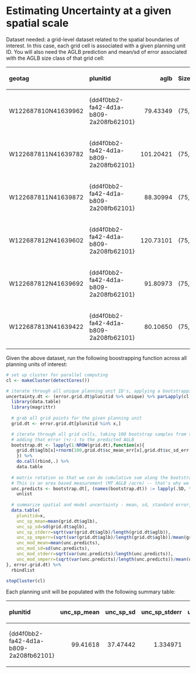 Estimating Uncertainty at a given spatial scale
================

Dataset needed: a grid-level dataset related to the spatial boundaries of interest. In
this case, each grid cell is associated with a given planning unit ID.
You will also need the AGLB prediction and mean/sd of error associated
with the AGLB size class of that grid cell:

<table class="table" style="width: auto !important; ">

<thead>

<tr>

<th style="text-align:left;">

geotag

</th>

<th style="text-align:left;">

plunitid

</th>

<th style="text-align:right;">

aglb

</th>

<th style="text-align:left;">

SizeClass

</th>

<th style="text-align:right;">

sc\_mean\_err

</th>

<th style="text-align:right;">

sc\_sd\_err

</th>

</tr>

</thead>

<tbody>

<tr>

<td style="text-align:left;">

W122687810N41639962

</td>

<td style="text-align:left;">

{dd4f0bb2-fa42-4d1a-b809-2a208fb62101}

</td>

<td style="text-align:right;">

79.43349

</td>

<td style="text-align:left;">

(75,150\]

</td>

<td style="text-align:right;">

\-8.709237

</td>

<td style="text-align:right;">

65.60805

</td>

</tr>

<tr>

<td style="text-align:left;">

W122687811N41639782

</td>

<td style="text-align:left;">

{dd4f0bb2-fa42-4d1a-b809-2a208fb62101}

</td>

<td style="text-align:right;">

101.20421

</td>

<td style="text-align:left;">

(75,150\]

</td>

<td style="text-align:right;">

\-8.709237

</td>

<td style="text-align:right;">

65.60805

</td>

</tr>

<tr>

<td style="text-align:left;">

W122687811N41639872

</td>

<td style="text-align:left;">

{dd4f0bb2-fa42-4d1a-b809-2a208fb62101}

</td>

<td style="text-align:right;">

88.30994

</td>

<td style="text-align:left;">

(75,150\]

</td>

<td style="text-align:right;">

\-8.709237

</td>

<td style="text-align:right;">

65.60805

</td>

</tr>

<tr>

<td style="text-align:left;">

W122687812N41639602

</td>

<td style="text-align:left;">

{dd4f0bb2-fa42-4d1a-b809-2a208fb62101}

</td>

<td style="text-align:right;">

120.73101

</td>

<td style="text-align:left;">

(75,150\]

</td>

<td style="text-align:right;">

\-8.709237

</td>

<td style="text-align:right;">

65.60805

</td>

</tr>

<tr>

<td style="text-align:left;">

W122687812N41639692

</td>

<td style="text-align:left;">

{dd4f0bb2-fa42-4d1a-b809-2a208fb62101}

</td>

<td style="text-align:right;">

91.80973

</td>

<td style="text-align:left;">

(75,150\]

</td>

<td style="text-align:right;">

\-8.709237

</td>

<td style="text-align:right;">

65.60805

</td>

</tr>

<tr>

<td style="text-align:left;">

W122687813N41639422

</td>

<td style="text-align:left;">

{dd4f0bb2-fa42-4d1a-b809-2a208fb62101}

</td>

<td style="text-align:right;">

80.10650

</td>

<td style="text-align:left;">

(75,150\]

</td>

<td style="text-align:right;">

\-8.709237

</td>

<td style="text-align:right;">

65.60805

</td>

</tr>

</tbody>

</table>

Given the above dataset, run the following boostrapping function across
all planning units of interest:

``` r
# set up cluster for parallel computing
cl <- makeCluster(detectCores())

# iterate through all unique planning unit ID's, applying a bootstrapping function
uncertainty.dt <- (error.grid.dt$plunitid %>% unique) %>% parLapply(cl, ., function(x, error.grid.dt){
  library(data.table)
  library(magrittr)
  
  # grab all grid points for the given planning unit
  grid.dt <- error.grid.dt[plunitid %in% x,]

  # iterate through all grid cells, taking 100 bootstrap samples from their corresponding error distribution
  # adding that error (+/-) to the predicted AGLB
  bootstrap.dt <- lapply(1:NROW(grid.dt),function(x){
    grid.dt$aglb[x]+rnorm(100,grid.dt$sc_mean_err[x],grid.dt$sc_sd_err[x])
    }) %>%
    do.call(rbind,.) %>%
    data.table
  
  # matrix rotation so that we can do cumulative sum along the bootstrap columns
  # This is an area based measurement (MT AGLB /acre) -- that's why we take the mean
  unc.predicts <- bootstrap.dt[, (names(bootstrap.dt)) := lapply(.SD, function(x){mean(x)}), .SDcols = names(bootstrap.dt)][1,] %>%
    unlist
  
  # summarize spatial and model uncertainty - mean, sd, standard error, sampling error
  data.table(
    plunitid=x,
    unc_sp_mean=mean(grid.dt$aglb),
    unc_sp_sd=sd(grid.dt$aglb),
    unc_sp_stderr=sqrt(var(grid.dt$aglb)/length(grid.dt$aglb)),
    unc_sp_smperr=(sqrt(var(grid.dt$aglb)/length(grid.dt$aglb))/mean(grid.dt$aglb))*100*1.645,
    unc_mod_mean=mean(unc.predicts),
    unc_mod_sd=sd(unc.predicts),
    unc_mod_stderr=sqrt(var(unc.predicts)/length(unc.predicts)),
    unc_mod_smperr=(sqrt(var(unc.predicts)/length(unc.predicts))/mean(unc.predicts))*100*1.645)
}, error.grid.dt) %>%
  rbindlist

stopCluster(cl)
```

Each planning unit will be populated with the following summary table:

<table class="table" style="width: auto !important; ">

<thead>

<tr>

<th style="text-align:left;">

plunitid

</th>

<th style="text-align:right;">

unc\_sp\_mean

</th>

<th style="text-align:right;">

unc\_sp\_sd

</th>

<th style="text-align:right;">

unc\_sp\_stderr

</th>

<th style="text-align:right;">

unc\_sp\_smperr

</th>

<th style="text-align:right;">

unc\_mod\_mean

</th>

<th style="text-align:right;">

unc\_mod\_sd

</th>

<th style="text-align:right;">

unc\_mod\_stderr

</th>

<th style="text-align:right;">

unc\_mod\_smperr

</th>

</tr>

</thead>

<tbody>

<tr>

<td style="text-align:left;">

{dd4f0bb2-fa42-4d1a-b809-2a208fb62101}

</td>

<td style="text-align:right;">

99.41618

</td>

<td style="text-align:right;">

37.47442

</td>

<td style="text-align:right;">

1.334971

</td>

<td style="text-align:right;">

2.208923

</td>

<td style="text-align:right;">

94.05518

</td>

<td style="text-align:right;">

2.093305

</td>

<td style="text-align:right;">

0.2093305

</td>

<td style="text-align:right;">

0.3661135

</td>

</tr>

</tbody>

</table>
